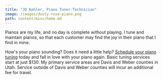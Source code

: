 ```yaml
---
title: "JD Kohler, Piano Tuner-Technician"
image: /images/dusty-rose-piano.png
path: content/misc/home.md
---
```

Pianos are my life, and no day is complete without playing. I tune and maintain pianos, so that each customer may find the joy in their piano that I find in mine.

How's your piano sounding? Does it need a little help? [Schedule your piano tuning](/schedule) today and fall in love with your piano again. Basic tuning services start at just $130. My primary service areas are Davis and Weber counties in Utah. Service outside of Davis and Weber counties will incur an additional fee for travel.